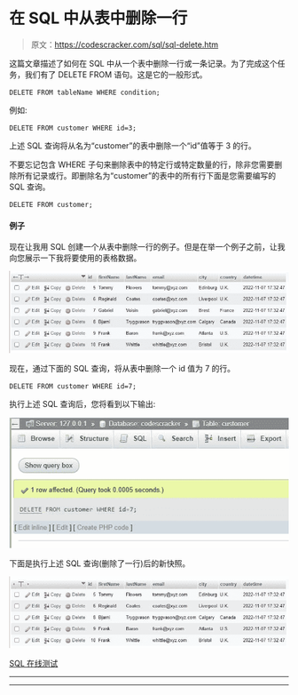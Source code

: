 # 在 SQL 中从表中删除一行

> 原文：<https://codescracker.com/sql/sql-delete.htm>

这篇文章描述了如何在 SQL 中从一个表中删除一行或一条记录。为了完成这个任务，我们有了 DELETE FROM 语句。这是它的一般形式。

```
DELETE FROM tableName WHERE condition;
```

例如:

```
DELETE FROM customer WHERE id=3;
```

上述 SQL 查询将从名为“customer”的表中删除一个“id”值等于 3 的行。

不要忘记包含 WHERE 子句来删除表中的特定行或特定数量的行，除非您需要删除所有记录或行。即删除名为“customer”的表中的所有行下面是您需要编写的 SQL 查询。

```
DELETE FROM customer;
```

#### 例子

现在让我用 SQL 创建一个从表中删除一行的例子。但是在举一个例子之前，让我向您展示一下我将要使用的表格数据。

![sql delete row from table](img/08d96132b286b95c520dd9c965621577.png)

现在，通过下面的 SQL 查询，将从表中删除一个 id 值为 7 的行。

```
DELETE FROM customer WHERE id=7;
```

执行上述 SQL 查询后，您将看到以下输出:

![sql delete record from table](img/0136cfa81d020c752fc127f7c2429b79.png)

下面是执行上述 SQL 查询(删除了一行)后的新快照。

![sql drop row from table](img/1904152cd3b8d25bcb7a2e20050865c0.png)

[SQL 在线测试](/exam/showtest.php?subid=7)

* * *

* * *